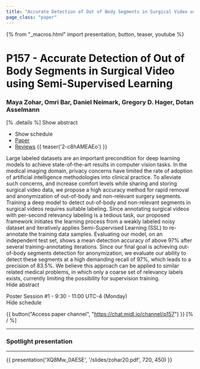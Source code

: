 ```yaml
---
title: "Accurate Detection of Out of Body Segments in Surgical Video using Semi-Supervised Learning"
page_class: "paper"
---
```


{% from "_macros.html" import presentation, button, teaser, youtube %}

# P157 - Accurate Detection of Out of Body Segments in Surgical Video using Semi-Supervised Learning

### Maya Zohar, Omri Bar, Daniel Neimark, Gregory D. Hager, Dotan Asselmann

[% .details %]
<a class="toggle_visibility" data-selector=".abstract" data-level="3">Show abstract</a>
- <a class="toggle_visibility" data-selector=".schedule" data-level="3">Show schedule</a>
- <a href="https://openreview.net/pdf?id=k-ANsPQJxY">Paper</a>
- <a href="https://openreview.net/forum?id=k-ANsPQJxY">Reviews</a>
{{ teaser('2-c8hAMEAEo') }}

<p>
    <span class="abstract">
        Large labeled datasets are an important precondition for deep learning models to achieve state-of-the-art results in computer vision tasks. In the medical imaging domain, privacy concerns have limited the rate of adoption of artificial intelligence methodologies into clinical practice. To alleviate such concerns, and increase comfort levels while sharing and storing surgical video data, we propose a high accuracy method for rapid removal and anonymization of out-of-body and non-relevant surgery segments. Training a deep model to detect out-of-body and non-relevant segments in surgical videos requires suitable labeling. Since annotating surgical videos with per-second relevancy labeling is a tedious task, our proposed framework initiates the learning process from a weakly labeled noisy dataset and iteratively applies Semi-Supervised Learning (SSL) to re-annotate the training data samples. Evaluating our model, on an independent test set, shows a mean detection accuracy of above 97% after several training-annotating iterations. Since our final goal is achieving out-of-body segments detection for anonymization, we evaluate our ability to detect these segments at a high demanding recall of 97%, which leads to a precision of 83.5%. We believe this approach can be applied to similar related medical problems, in which only a coarse set of relevancy labels exists, currently limiting the possibility for supervision training.
        <br>
        <span class="actions"><a class="toggle_visibility" data-level="2">Hide abstract</a></span>
    </span>
</p>

<p>
    <span class="schedule">
        Poster Session #1  - 9:30 - 11:00 UTC-4 (Monday)
        <br>
        <span class="actions"><a class="toggle_visibility" data-level="2">Hide schedule</a></span>
    </span>
</p>

{{ button("Access paper channel", "https://chat.midl.io/channel/p157") }}
[% / %]

---


### Spotlight presentation

---

{{ presentation('XQ8Mw_0AESE', '/slides/zohar20.pdf', 720, 450) }}